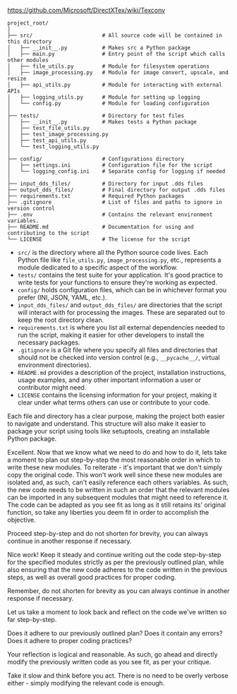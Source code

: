 https://github.com/Microsoft/DirectXTex/wiki/Texconv 



```
project_root/
│
├── src/                      # All source code will be contained in this directory
│   ├── __init__.py           # Makes src a Python package
│   ├── main.py               # Entry point of the script which calls other modules
│   ├── file_utils.py         # Module for filesystem operations
│   ├── image_processing.py   # Module for image convert, upscale, and resize
│   ├── api_utils.py          # Module for interacting with external APIs
│   ├── logging_utils.py      # Module for setting up logging
│   └── config.py             # Module for loading configuration
│
├── tests/                    # Directory for test files
│   ├── __init__.py           # Makes tests a Python package
│   ├── test_file_utils.py
│   ├── test_image_processing.py
│   ├── test_api_utils.py
│   └── test_logging_utils.py
│
├── config/                   # Configurations directory
│   ├── settings.ini          # Configuration file for the script
│   └── logging_config.ini    # Separate config for logging if needed
│
├── input_dds_files/          # Directory for input .dds files
├── output_dds_files/         # Final directory for output .dds files
├── requirements.txt          # Required Python packages
├── .gitignore                # List of files and paths to ignore in version control
├── .env                      # Contains the relevant environment variables.
├── README.md                 # Documentation for using and contributing to the script
└── LICENSE                   # The license for the script
```

- `src/` is the directory where all the Python source code lives. Each Python file like `file_utils.py`, `image_processing.py`, etc., represents a module dedicated to a specific aspect of the workflow.
- `tests/` contains the test suite for your application. It's good practice to write tests for your functions to ensure they're working as expected.
- `config/` holds configuration files, which can be in whichever format you prefer (INI, JSON, YAML, etc.).
- `input_dds_files/` and `output_dds_files/` are directories that the script will interact with for processing the images. These are separated out to keep the root directory clean.
- `requirements.txt` is where you list all external dependencies needed to run the script, making it easier for other developers to install the necessary packages.
- `.gitignore` is a Git file where you specify all files and directories that should not be checked into version control (e.g., `__pycache__/`, virtual environment directories).
- `README.md` provides a description of the project, installation instructions, usage examples, and any other important information a user or contributor might need.
- `LICENSE` contains the licensing information for your project, making it clear under what terms others can use or contribute to your code.

Each file and directory has a clear purpose, making the project both easier to navigate and understand. This structure will also make it easier to package your script using tools like setuptools, creating an installable Python package.

Excellent. Now that we know what we need to do and how to do it, lets take a moment to plan out step-by-step the most reasonable order in which to write these new modules. To reiterate - it's important that we don't simply copy the original code. This won't work well since these new modules are isolated and, as such, can't easily reference each others variables. As such, the new code needs to be written in such an order that the relevant modules can be imported in any subsequent modules that might need to reference it. The code can be adapted as you see fit as long as it still retains its' original function, so take any liberties you deem fit in order to accomplish the objective.

Proceed step-by-step and do not shorten for brevity, you can always continue in another response if necessary.

Nice work! Keep it steady and continue writing out the code step-by-step for the specified modules strictly as per the previously outlined plan, while also ensuring that the new code adheres to the code written in the previous steps, as well as overall good practices for proper coding.

Remember, do not shorten for brevity as you can always continue in another response if necessary.

Let us take a moment to look back and reflect on the code we've written so far step-by-step. 

Does it adhere to our previously outlined plan? Does it contain any errors? Does it adhere to proper coding practices?

Your reflection is logical and reasonable. As such, go ahead and directly modify the previously written code as you see fit, as per your critique.

Take it slow and think before you act. There is no need to be overly verbose either - simply modifying the relevant code is enough.